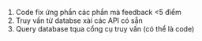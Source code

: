 
1. Code fix ứng phần các phần mà feedback <5 điểm 
2. Truy vấn từ databse xài các API có sẵn 
3. Query database tqua cổng cụ truy vấn (có thể là code)